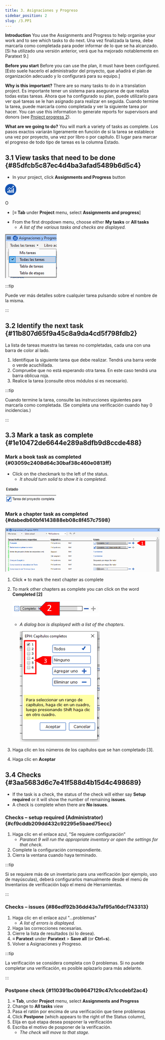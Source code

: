 ```yaml
---
title: 3. Asignaciones y Progreso
sidebar_position: 2
slug: /3.PP1
---
```


**Introduction**  You use the Assignments and Progress to help organise your work and to see which tasks to do next. Una vez finalizada la tarea, debe marcarla como completada para poder informar de lo que se ha alcanzado. [Si ha utilizado una versión anterior, verá que ha mejorado notablemente en Paratext 9.]

**Before you start**  Before you can use the plan, it must have been configured. [Esto suele hacerlo el administrador del proyecto, que añadirá el plan de organización adecuado y lo configurará para su equipo.]

**Why is this important?**  There are so many tasks to do in a translation project. Es importante tener un sistema para asegurarse de que realiza todas estas tareas. Ahora que ha configurado su plan, puede utilizarlo para ver qué tareas se le han asignado para realizar en seguida. Cuando termine la tarea, puede marcarla como completada y ver la siguiente tarea por hacer. You can use this information to generate reports for supervisors and donors (see [Project progress 2](/6.PP2)).

**What are we going to do?**  You will mark a variety of tasks as complete. Los pasos exactos variarán ligeramente en función de si la tarea se establece una vez por proyecto, una vez por libro o por capítulo. El lugar para marcar el progreso de todo tipo de tareas es la columna Estado.

## 3.1 View tasks that need to be done {#85dfcb5c87ec4d4ba3afad5489b6d5c4}

<div class='notion-row'>
<div class='notion-column' style={{width: 'calc((100% - (min(32px, 4vw) * 1)) * 0.5)'}}>

- In your project, click **Assignments and Progress** button

</div><div className='notion-spacer'></div>

<div class='notion-column' style={{width: 'calc((100% - (min(32px, 4vw) * 1)) * 0.5)'}}>

![](./861894244.png)

</div><div className='notion-spacer'></div>
</div>

O

- [**≡ Tab** under  **Project**  menu, select **Assignments and progress**]

<div class='notion-row'>
<div class='notion-column' style={{width: 'calc((100% - (min(32px, 4vw) * 1)) * 0.5)'}}>

- From the first dropdown menu, choose either **My tasks** or **All tasks**
  - _A list of the various tasks and checks are displayed._

</div><div className='notion-spacer'></div>

<div class='notion-column' style={{width: 'calc((100% - (min(32px, 4vw) * 1)) * 0.5)'}}>

![](./1194388438.png)

</div><div className='notion-spacer'></div>
</div>

:::tip

Puede ver más detalles sobre cualquier tarea pulsando sobre el nombre de la misma.

:::

## 3.2 Identify the next task {#11b807d65f9a45c8a9da4cd5f798fdb2}

La lista de tareas muestra las tareas no completadas, cada una con una barra de color al lado.

1. Identifique la siguiente tarea que debe realizar. Tendrá una barra verde o verde acuchillada.
2. Compruebe que no está esperando otra tarea. En este caso tendrá una barra oblicua roja.
3. Realice la tarea (consulte otros módulos si es necesario).

:::tip

Cuando termine la tarea, consulte las instrucciones siguientes para marcarla como completada. (Se completa una verificación cuando hay 0 incidencias.)

:::

## 3.3 Mark a task as complete {#1e10472de6644e289a8dfb9d8ccde488}

### Mark a book task as completed {#03059c2408d64c30baf38c460e0813ff}

<div class='notion-row'>
<div class='notion-column' style={{width: 'calc((100% - (min(32px, 4vw) * 1)) * 0.5)'}}>

- Click on the checkmark to the left of the status.
  - _It should turn solid to show it is completed._

</div><div className='notion-spacer'></div>

<div class='notion-column' style={{width: 'calc((100% - (min(32px, 4vw) * 1)) * 0.49999999999999994)'}}>

![](./954238022.png)

</div><div className='notion-spacer'></div>
</div>

### Mark a chapter task as completed {#dabedb60bf4143888eb08c8f457c7598}

![](./498799590.png)

1. Click **+** to mark the next chapter as complete

2. To mark other chapters as complete you can click on the word **Completed [2]**

   ![](./57914603.png)

   - _A dialog box is displayed with a list of the chapters_.

     ![](./2100928914.png)

3. Haga clic en los números de los capítulos que se han completado [3].

4. Haga clic en **Aceptar**

## 3.4 Checks {#3aa5683d6c7e41f588d4b15d4c498689}

- If the task is a check, the status of the check will either say **Setup required** or it will show the number of remaining **issues**.
- A check is complete when there are **No issues**.

### Checks – setup required (Administrator) {#cf9cddb209dd432c92295e5baed75ecc}

1. Haga clic en el enlace azul, "Se requiere configuración"
   - _Paratext 9 will run the appropriate inventory or open the settings for that check._
2. Complete la configuración correspondiente.
3. Cierra la ventana cuando haya terminado.

:::tip

Si se requiere más de un inventario para una verificación (por ejemplo, uso de mayúsculas), deberá configurarlos manualmente desde el menú de Inventarios de verificación bajo el menú de Herramientas.

:::

### Checks – issues {#86edf92b36dd43a7af95a16dcf743313}

1. Haga clic en el enlace azul "…problemas"
   - _A list of errors is displayed._
2. Haga las correcciones necesarias.
3. Cierre la lista de resultados (si lo desea).
4. **≡ Paratext** under **Paratext** &gt; **Save all** (or **Ctrl**+**s**).
5. Volver a Asignaciones y Progreso.

:::tip

La verificación se considera completa con 0 problemas. Si no puede completar una verificación, es posible aplazarlo para más adelante.

:::

### Postpone check {#110391bc0b9647129c47c1ccdebf2ac4}

1. **≡ Tab**, under **Project** menu, select **Assignments and Progress**
2. Change to **All tasks** view
3. Pasa el ratón por encima de una verificación que tiene problemas
4. Click **Postpone** (which appears to the right of the Status column),
5. Elija en qué etapa desea posponer la verificación
6. Escriba el motivo de posponer de la verificación.
   - _The check will move to that stage._
